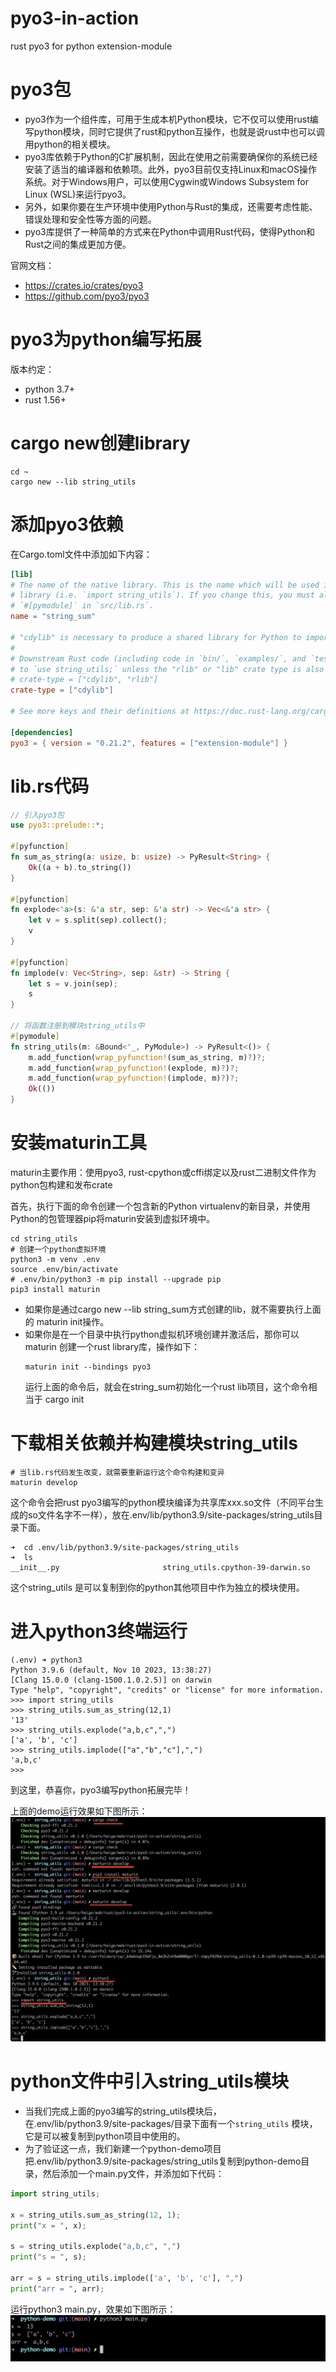 # pyo3-in-action

rust pyo3 for python extension-module

# pyo3包

- pyo3作为一个组件库，可用于生成本机Python模块，它不仅可以使用rust编写python模块，同时它提供了rust和python互操作，也就是说rust中也可以调用python的相关模块。
- pyo3库依赖于Python的C扩展机制，因此在使用之前需要确保你的系统已经安装了适当的编译器和依赖项。此外，pyo3目前仅支持Linux和macOS操作系统。对于Windows用户，可以使用Cygwin或Windows
  Subsystem for Linux (WSL)来运行pyo3。
- 另外，如果你要在生产环境中使用Python与Rust的集成，还需要考虑性能、错误处理和安全性等方面的问题。
- pyo3库提供了一种简单的方式来在Python中调用Rust代码，使得Python和Rust之间的集成更加方便。

官网文档：

- https://crates.io/crates/pyo3
- https://github.com/pyo3/pyo3

# pyo3为python编写拓展

版本约定：

- python 3.7+
- rust 1.56+

# cargo new创建library

```shell
cd ~
cargo new --lib string_utils
```

# 添加pyo3依赖

在Cargo.toml文件中添加如下内容：

```toml
[lib]
# The name of the native library. This is the name which will be used in Python to import the
# library (i.e. `import string_utils`). If you change this, you must also change the name of the
# `#[pymodule]` in `src/lib.rs`.
name = "string_sum"

# "cdylib" is necessary to produce a shared library for Python to import from.
#
# Downstream Rust code (including code in `bin/`, `examples/`, and `tests/`) will not be able
# to `use string_utils;` unless the "rlib" or "lib" crate type is also included, e.g.:
# crate-type = ["cdylib", "rlib"]
crate-type = ["cdylib"]

# See more keys and their definitions at https://doc.rust-lang.org/cargo/reference/manifest.html

[dependencies]
pyo3 = { version = "0.21.2", features = ["extension-module"] }
```

# lib.rs代码

```rust
// 引入pyo3包
use pyo3::prelude::*;

#[pyfunction]
fn sum_as_string(a: usize, b: usize) -> PyResult<String> {
    Ok((a + b).to_string())
}

#[pyfunction]
fn explode<'a>(s: &'a str, sep: &'a str) -> Vec<&'a str> {
    let v = s.split(sep).collect();
    v
}

#[pyfunction]
fn implode(v: Vec<String>, sep: &str) -> String {
    let s = v.join(sep);
    s
}

// 将函数注册到模块string_utils中
#[pymodule]
fn string_utils(m: &Bound<'_, PyModule>) -> PyResult<()> {
    m.add_function(wrap_pyfunction!(sum_as_string, m)?)?;
    m.add_function(wrap_pyfunction!(explode, m)?)?;
    m.add_function(wrap_pyfunction!(implode, m)?)?;
    Ok(())
}
```

# 安装maturin工具

maturin主要作用：使用pyo3, rust-cpython或cffi绑定以及rust二进制文件作为python包构建和发布crate

首先，执行下面的命令创建一个包含新的Python virtualenv的新目录，并使用Python的包管理器pip将maturin安装到虚拟环境中。

```shell
cd string_utils
# 创建一个python虚拟环境
python3 -m venv .env
source .env/bin/activate
# .env/bin/python3 -m pip install --upgrade pip
pip3 install maturin
```

- 如果你是通过cargo new --lib string_sum方式创建的lib，就不需要执行上面的 maturin init操作。
- 如果你是在一个目录中执行python虚拟机环境创建并激活后，那你可以 maturin 创建一个rust library库，操作如下：
    ```shell
    maturin init --bindings pyo3
    ```
  运行上面的命令后，就会在string_sum初始化一个rust lib项目，这个命令相当于 cargo init

# 下载相关依赖并构建模块string_utils

```shell
# 当lib.rs代码发生改变，就需要重新运行这个命令构建和变异
maturin develop
```

这个命令会把rust pyo3编写的python模块编译为共享库xxx.so文件（不同平台生成的so文件名字不一样），放在.env/lib/python3.9/site-packages/string_utils目录下面。

```shell
➜  cd .env/lib/python3.9/site-packages/string_utils
➜  ls
__init__.py                       string_utils.cpython-39-darwin.so
```

这个string_utils 是可以复制到你的python其他项目中作为独立的模块使用。

# 进入python3终端运行

```shell
(.env) ➜ python3
Python 3.9.6 (default, Nov 10 2023, 13:38:27)
[Clang 15.0.0 (clang-1500.1.0.2.5)] on darwin
Type "help", "copyright", "credits" or "license" for more information.
>>> import string_utils
>>> string_utils.sum_as_string(12,1)
'13'
>>> string_utils.explode("a,b,c",",")
['a', 'b', 'c']
>>> string_utils.implode(["a","b","c"],",")
'a,b,c'
>>>
```

到这里，恭喜你，pyo3编写python拓展完毕！

上面的demo运行效果如下图所示：
![](pyo3-run.jpg)

# python文件中引入string_utils模块

- 当我们完成上面的pyo3编写的string_utils模块后，在.env/lib/python3.9/site-packages/目录下面有一个`string_utils`
  模块，它是可以被复制到python项目中使用的。
- 为了验证这一点，我们新建一个python-demo项目把.env/lib/python3.9/site-packages/string_utils复制到python-demo目录，然后添加一个main.py文件，并添加如下代码：

```python
import string_utils;

x = string_utils.sum_as_string(12, 1);
print("x = ", x);

s = string_utils.explode("a,b,c", ",")
print("s = ", s);

arr = s = string_utils.implode(['a', 'b', 'c'], ",")
print("arr = ", arr);
```

运行python3 main.py，效果如下图所示：
![](python-demo-run.jpg)
